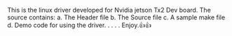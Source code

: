 
This is the linux driver developed for Nvidia jetson Tx2 Dev board.
The source contains:
a. The Header file
b. The Source file
c. A sample make file
d. Demo code for using the driver.
.
.
.
.
Enjoy.👍👍
